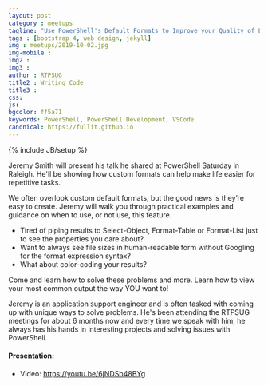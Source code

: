 ```yaml
---
layout: post
category : meetups
tagline: "Use PowerShell's Default Formats to Improve your Quality of Life"
tags : [bootstrap 4, web design, jekyll]
img : meetups/2019-10-02.jpg
img-mobile : 
img2 : 
img3 : 
author : RTPSUG
title2 : Writing Code
title3 : 
css: 
js: 
bgcolor: ff5a71
keywords: PowerShell, PowerShell Development, VSCode
canonical: https://fullit.github.io
---
```

{% include JB/setup %}

Jeremy Smith will present his talk he shared at PowerShell Saturday in Raleigh. He'll be showing how custom formats can help make life easier for repetitive tasks.

<!--more-->

We often overlook custom default formats, but the good news is they’re easy to create. Jeremy will walk you through practical examples and guidance on when to use, or not use, this feature.

- Tired of piping results to Select-Object, Format-Table or Format-List just to see the properties you care about?
- Want to always see file sizes in human-readable form without Googling for the format expression syntax?
- What about color-coding your results?

Come and learn how to solve these problems and more. Learn how to view your most common output the way YOU want to!

Jeremy is an application support engineer and is often tasked with coming up with unique ways to solve problems. He's been attending the RTPSUG meetings for about 6 months now and every time we speak with him, he always has his hands in interesting projects and solving issues with PowerShell.

#### Presentation:
- Video: https://youtu.be/6jNDSb48BYg
